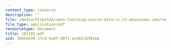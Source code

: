 ```yaml
---
content_type: resource
description: ''
file: /media/https%3A/open-learning-course-data-rc.s3.amazonaws.com/res-12-000-evolution-of-physical-oceanography-spring-2007/30056e993fcdbadf00f1ace65c8301ea_181185.pdf
file_type: application/pdf
resourcetype: Document
title: 181185.pdf
uid: 30056e99-3fcd-badf-00f1-ace65c8301ea
---
```

